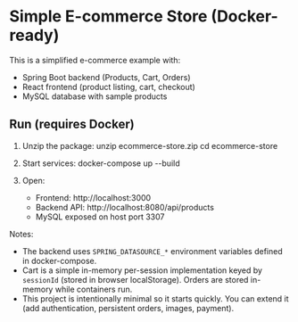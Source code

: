 # Simple E-commerce Store (Docker-ready)

This is a simplified e-commerce example with:
- Spring Boot backend (Products, Cart, Orders)
- React frontend (product listing, cart, checkout)
- MySQL database with sample products

## Run (requires Docker)
1. Unzip the package:
   unzip ecommerce-store.zip
   cd ecommerce-store

2. Start services:
   docker-compose up --build

3. Open:
   - Frontend: http://localhost:3000
   - Backend API: http://localhost:8080/api/products
   - MySQL exposed on host port 3307

Notes:
- The backend uses `SPRING_DATASOURCE_*` environment variables defined in docker-compose.
- Cart is a simple in-memory per-session implementation keyed by `sessionId` (stored in browser localStorage). Orders are stored in-memory while containers run.
- This project is intentionally minimal so it starts quickly. You can extend it (add authentication, persistent orders, images, payment).
